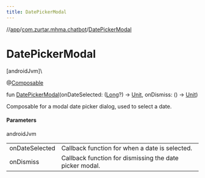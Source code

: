 ```yaml
---
title: DatePickerModal
---
```

//[app](../../index.html)/[com.zurtar.mhma.chatbot](index.html)/[DatePickerModal](-date-picker-modal.html)



# DatePickerModal



[androidJvm]\




@[Composable](https://developer.android.com/reference/kotlin/androidx/compose/runtime/Composable.html)



fun [DatePickerModal](-date-picker-modal.html)(onDateSelected: ([Long](https://kotlinlang.org/api/core/kotlin-stdlib/kotlin/-long/index.html)?) -&gt; [Unit](https://kotlinlang.org/api/core/kotlin-stdlib/kotlin/-unit/index.html), onDismiss: () -&gt; [Unit](https://kotlinlang.org/api/core/kotlin-stdlib/kotlin/-unit/index.html))



Composable for a modal date picker dialog, used to select a date.



#### Parameters


androidJvm

| | |
|---|---|
| onDateSelected | Callback function for when a date is selected. |
| onDismiss | Callback function for dismissing the date picker modal. |



